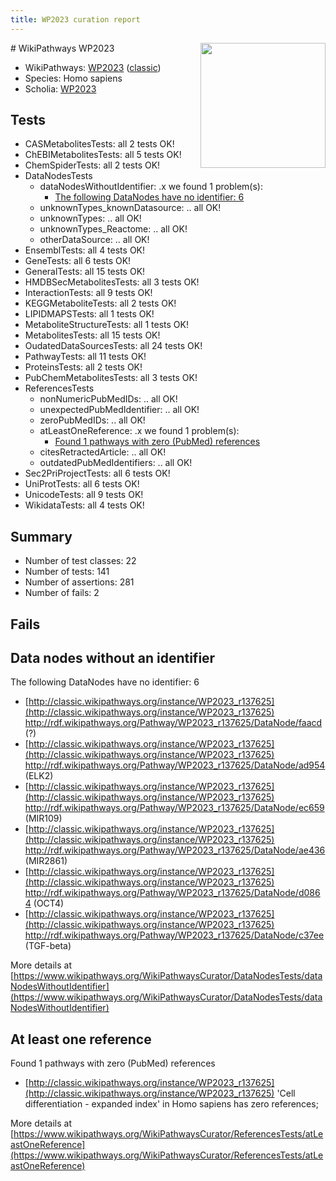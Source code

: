 ```yaml
---
title: WP2023 curation report
---
```


<img style="float: right; width: 200px" src="https://upload.wikimedia.org/wikipedia/commons/thumb/8/83/Wplogo_with_text_500.png/640px-Wplogo_with_text_500.png" />
# WikiPathways WP2023

* WikiPathways: [WP2023](https://wikipathways.org/pathways/WP2023) ([classic](https://classic.wikipathways.org/instance/WP2023))
* Species: Homo sapiens
* Scholia: [WP2023](https://scholia.toolforge.org/wikipathways/WP2023)
## Tests
* CASMetabolitesTests: all 2 tests OK!
* ChEBIMetabolitesTests: all 5 tests OK!
* ChemSpiderTests: all 2 tests OK!
* DataNodesTests
    * dataNodesWithoutIdentifier: .x we found 1 problem(s):
        * [The following DataNodes have no identifier: 6](#d2d32fa5)
    * unknownTypes_knownDatasource: .. all OK!
    * unknownTypes: .. all OK!
    * unknownTypes_Reactome: .. all OK!
    * otherDataSource: .. all OK!
* EnsemblTests: all 4 tests OK!
* GeneTests: all 6 tests OK!
* GeneralTests: all 15 tests OK!
* HMDBSecMetabolitesTests: all 3 tests OK!
* InteractionTests: all 9 tests OK!
* KEGGMetaboliteTests: all 2 tests OK!
* LIPIDMAPSTests: all 1 tests OK!
* MetaboliteStructureTests: all 1 tests OK!
* MetabolitesTests: all 15 tests OK!
* OudatedDataSourcesTests: all 24 tests OK!
* PathwayTests: all 11 tests OK!
* ProteinsTests: all 2 tests OK!
* PubChemMetabolitesTests: all 3 tests OK!
* ReferencesTests
    * nonNumericPubMedIDs: .. all OK!
    * unexpectedPubMedIdentifier: .. all OK!
    * zeroPubMedIDs: .. all OK!
    * atLeastOneReference: .x we found 1 problem(s):
        * [Found 1 pathways with zero (PubMed) references](#d0a459f0)
    * citesRetractedArticle: .. all OK!
    * outdatedPubMedIdentifiers: .. all OK!
* Sec2PriProjectTests: all 6 tests OK!
* UniProtTests: all 6 tests OK!
* UnicodeTests: all 9 tests OK!
* WikidataTests: all 4 tests OK!


## Summary

* Number of test classes: 22
* Number of tests: 141
* Number of assertions: 281
* Number of fails: 2

## Fails

<a name="d2d32fa5" />

## Data nodes without an identifier

The following DataNodes have no identifier: 6

* [http://classic.wikipathways.org/instance/WP2023_r137625](http://classic.wikipathways.org/instance/WP2023_r137625) http://rdf.wikipathways.org/Pathway/WP2023_r137625/DataNode/faacd (?)
* [http://classic.wikipathways.org/instance/WP2023_r137625](http://classic.wikipathways.org/instance/WP2023_r137625) http://rdf.wikipathways.org/Pathway/WP2023_r137625/DataNode/ad954 (ELK2)
* [http://classic.wikipathways.org/instance/WP2023_r137625](http://classic.wikipathways.org/instance/WP2023_r137625) http://rdf.wikipathways.org/Pathway/WP2023_r137625/DataNode/ec659 (MIR109)
* [http://classic.wikipathways.org/instance/WP2023_r137625](http://classic.wikipathways.org/instance/WP2023_r137625) http://rdf.wikipathways.org/Pathway/WP2023_r137625/DataNode/ae436 (MIR2861)
* [http://classic.wikipathways.org/instance/WP2023_r137625](http://classic.wikipathways.org/instance/WP2023_r137625) http://rdf.wikipathways.org/Pathway/WP2023_r137625/DataNode/d0864 (OCT4)
* [http://classic.wikipathways.org/instance/WP2023_r137625](http://classic.wikipathways.org/instance/WP2023_r137625) http://rdf.wikipathways.org/Pathway/WP2023_r137625/DataNode/c37ee (TGF-beta)


More details at [https://www.wikipathways.org/WikiPathwaysCurator/DataNodesTests/dataNodesWithoutIdentifier](https://www.wikipathways.org/WikiPathwaysCurator/DataNodesTests/dataNodesWithoutIdentifier)

<a name="d0a459f0" />

## At least one reference

Found 1 pathways with zero (PubMed) references

* [http://classic.wikipathways.org/instance/WP2023_r137625](http://classic.wikipathways.org/instance/WP2023_r137625) 'Cell differentiation - expanded index' in Homo sapiens has zero references; 


More details at [https://www.wikipathways.org/WikiPathwaysCurator/ReferencesTests/atLeastOneReference](https://www.wikipathways.org/WikiPathwaysCurator/ReferencesTests/atLeastOneReference)

